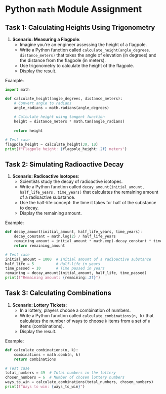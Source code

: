 # Python `math` Module Assignment

## Task 1: Calculating Heights Using Trigonometry

1. **Scenario: Measuring a Flagpole**:
   - Imagine you're an engineer assessing the height of a flagpole.
   - Write a Python function called `calculate_height(angle_degrees, distance_meters)` that takes the angle of elevation (in degrees) and the distance from the flagpole (in meters).
   - Use trigonometry to calculate the height of the flagpole.
   - Display the result.

Example:
```python
import math

def calculate_height(angle_degrees, distance_meters):
    # Convert angle to radians
    angle_radians = math.radians(angle_degrees)
    
    # Calculate height using tangent function
    height = distance_meters * math.tan(angle_radians)
    
    return height

# Test case
flagpole_height = calculate_height(30, 10)
print(f"Flagpole height: {flagpole_height:.2f} meters")
```

## Task 2: Simulating Radioactive Decay

1. **Scenario: Radioactive Isotopes**:
   - Scientists study the decay of radioactive isotopes.
   - Write a Python function called `decay_amount(initial_amount, half_life_years, time_years)` that calculates the remaining amount of a radioactive substance.
   - Use the half-life concept: the time it takes for half of the substance to decay.
   - Display the remaining amount.

Example:
```python
def decay_amount(initial_amount, half_life_years, time_years):
    decay_constant = math.log(2) / half_life_years
    remaining_amount = initial_amount * math.exp(-decay_constant * time_years)
    return remaining_amount

# Test case
initial_amount = 1000  # Initial amount of a radioactive substance
half_life = 5          # Half-life in years
time_passed = 10       # Time passed in years
remaining = decay_amount(initial_amount, half_life, time_passed)
print(f"Remaining amount: {remaining:.2f}")
```

## Task 3: Calculating Combinations

1. **Scenario: Lottery Tickets**:
   - In a lottery, players choose a combination of numbers.
   - Write a Python function called `calculate_combinations(n, k)` that calculates the number of ways to choose `k` items from a set of `n` items (combinations).
   - Display the result.

Example:
```python
def calculate_combinations(n, k):
    combinations = math.comb(n, k)
    return combinations

# Test case
total_numbers = 49  # Total numbers in the lottery
chosen_numbers = 6  # Number of chosen lottery numbers
ways_to_win = calculate_combinations(total_numbers, chosen_numbers)
print(f"Ways to win: {ways_to_win}")
```